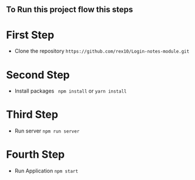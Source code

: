  
## To Run this project flow this steps

# First Step
- Clone the repository ` https://github.com/rex10/Login-notes-module.git `

# Second Step 
- Install packages ` npm install` or `yarn install`

# Third Step
- Run server `npm run server`

# Fourth Step
- Run Application `npm start`
